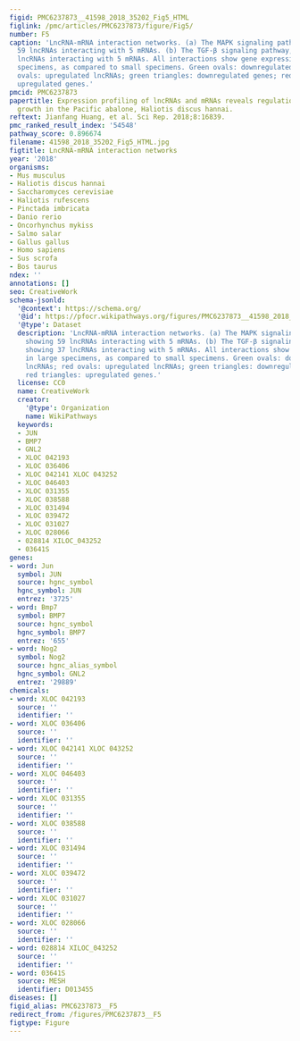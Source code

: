 ```yaml
---
figid: PMC6237873__41598_2018_35202_Fig5_HTML
figlink: /pmc/articles/PMC6237873/figure/Fig5/
number: F5
caption: 'LncRNA-mRNA interaction networks. (a) The MAPK signaling pathway, showing
  59 lncRNAs interacting with 5 mRNAs. (b) The TGF-β signaling pathway, showing 37
  lncRNAs interacting with 5 mRNAs. All interactions show gene expression in large
  specimens, as compared to small specimens. Green ovals: downregulated lncRNAs; red
  ovals: upregulated lncRNAs; green triangles: downregulated genes; red triangles:
  upregulated genes.'
pmcid: PMC6237873
papertitle: Expression profiling of lncRNAs and mRNAs reveals regulation of muscle
  growth in the Pacific abalone, Haliotis discus hannai.
reftext: Jianfang Huang, et al. Sci Rep. 2018;8:16839.
pmc_ranked_result_index: '54548'
pathway_score: 0.896674
filename: 41598_2018_35202_Fig5_HTML.jpg
figtitle: LncRNA-mRNA interaction networks
year: '2018'
organisms:
- Mus musculus
- Haliotis discus hannai
- Saccharomyces cerevisiae
- Haliotis rufescens
- Pinctada imbricata
- Danio rerio
- Oncorhynchus mykiss
- Salmo salar
- Gallus gallus
- Homo sapiens
- Sus scrofa
- Bos taurus
ndex: ''
annotations: []
seo: CreativeWork
schema-jsonld:
  '@context': https://schema.org/
  '@id': https://pfocr.wikipathways.org/figures/PMC6237873__41598_2018_35202_Fig5_HTML.html
  '@type': Dataset
  description: 'LncRNA-mRNA interaction networks. (a) The MAPK signaling pathway,
    showing 59 lncRNAs interacting with 5 mRNAs. (b) The TGF-β signaling pathway,
    showing 37 lncRNAs interacting with 5 mRNAs. All interactions show gene expression
    in large specimens, as compared to small specimens. Green ovals: downregulated
    lncRNAs; red ovals: upregulated lncRNAs; green triangles: downregulated genes;
    red triangles: upregulated genes.'
  license: CC0
  name: CreativeWork
  creator:
    '@type': Organization
    name: WikiPathways
  keywords:
  - JUN
  - BMP7
  - GNL2
  - XLOC 042193
  - XLOC 036406
  - XLOC 042141 XLOC 043252
  - XLOC 046403
  - XLOC 031355
  - XLOC 038588
  - XLOC 031494
  - XLOC 039472
  - XLOC 031027
  - XLOC 028066
  - 028814 XILOC_043252
  - 03641S
genes:
- word: Jun
  symbol: JUN
  source: hgnc_symbol
  hgnc_symbol: JUN
  entrez: '3725'
- word: Bmp7
  symbol: BMP7
  source: hgnc_symbol
  hgnc_symbol: BMP7
  entrez: '655'
- word: Nog2
  symbol: Nog2
  source: hgnc_alias_symbol
  hgnc_symbol: GNL2
  entrez: '29889'
chemicals:
- word: XLOC 042193
  source: ''
  identifier: ''
- word: XLOC 036406
  source: ''
  identifier: ''
- word: XLOC 042141 XLOC 043252
  source: ''
  identifier: ''
- word: XLOC 046403
  source: ''
  identifier: ''
- word: XLOC 031355
  source: ''
  identifier: ''
- word: XLOC 038588
  source: ''
  identifier: ''
- word: XLOC 031494
  source: ''
  identifier: ''
- word: XLOC 039472
  source: ''
  identifier: ''
- word: XLOC 031027
  source: ''
  identifier: ''
- word: XLOC 028066
  source: ''
  identifier: ''
- word: 028814 XILOC_043252
  source: ''
  identifier: ''
- word: 03641S
  source: MESH
  identifier: D013455
diseases: []
figid_alias: PMC6237873__F5
redirect_from: /figures/PMC6237873__F5
figtype: Figure
---
```

